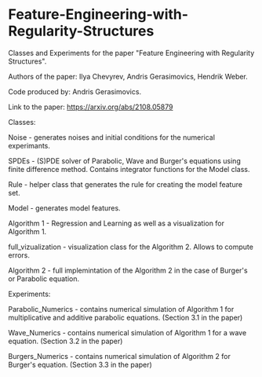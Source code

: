 # Feature-Engineering-with-Regularity-Structures
Classes and Experiments for the paper "Feature Engineering with Regularity Structures".

Authors of the paper: Ilya Chevyrev, Andris Gerasimovics, Hendrik Weber.

Code produced by: Andris Gerasimovics.

Link to the paper: https://arxiv.org/abs/2108.05879

Classes: 

Noise - generates noises and initial conditions for the numerical experimants.

SPDEs - (S)PDE solver of Parabolic, Wave and Burger's equations using finite difference method. Contains integrator functions for the Model class.

Rule - helper class that generates the rule for creating the model feature set.

Model - generates model features.

Algorithm 1 - Regression and Learning as well as a visualization for Algorithm 1.

full_vizualization - visualization class for the Algorithm 2. Allows to compute errors.

Algorithm 2 - full implemintation of the Algorithm 2 in the case of Burger's or Parabolic equation.

Experiments:

Parabolic_Numerics - contains numerical simulation of Algorithm 1 for multiplicative and additive parabolic equations. (Section 3.1 in the paper)

Wave_Numerics - contains numerical simulation of Algorithm 1 for a wave equation. (Section 3.2 in the paper)

Burgers_Numerics - contains numerical simulation of Algorithm 2 for Burger's equation. (Section 3.3 in the paper)
